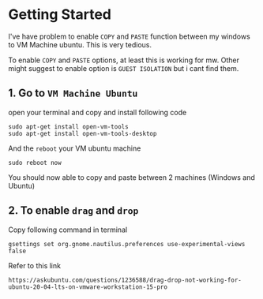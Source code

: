 # Getting Started

I've have problem to enable `COPY` and `PASTE` function between my windows to VM Machine ubuntu.
This is very tedious.

To enable `COPY` and `PASTE` options, at least this is working for mw. Other might suggest to enable option
is `GUEST ISOLATION` but i cant find them.

## 1. Go to `VM Machine Ubuntu`
open your terminal and copy and install following code
```
sudo apt-get install open-vm-tools
sudo apt-get install open-vm-tools-desktop
```

And the `reboot` your VM ubuntu machine
```
sudo reboot now
```
You should now able to copy and paste between 2 machines (Windows and Ubuntu)

## 2. To enable `drag` and  `drop`
Copy following command in terminal
```
gsettings set org.gnome.nautilus.preferences use-experimental-views false
```

Refer to this link
```
https://askubuntu.com/questions/1236588/drag-drop-not-working-for-ubuntu-20-04-lts-on-vmware-workstation-15-pro
```
